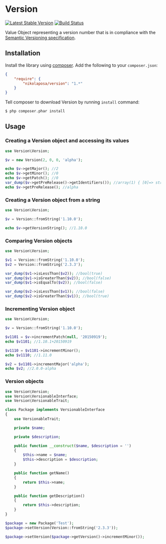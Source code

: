 # Version

[![Latest Stable Version](https://poser.pugx.org/nikolaposa/version/v/stable)](https://packagist.org/packages/nikolaposa/version)
[![Build Status](https://travis-ci.org/nikolaposa/version.svg?branch=master)](https://travis-ci.org/nikolaposa/version)

Value Object representing a version number that is in compliance with the [Semantic Versioning specification][semver].

## Installation

Install the library using [composer](http://getcomposer.org/). Add the following to your `composer.json`:

```json
{
    "require": {
        "nikolaposa/version": "1.*"
    }
}
```

Tell composer to download Version by running `install` command:

```bash
$ php composer.phar install
```

## Usage

### Creating a Version object and accessing its values

```php
use Version\Version;

$v = new Version(2, 0, 0, 'alpha');

echo $v->getMajor(); //2
echo $v->getMinor(); //0
echo $v->getPatch(); //0
var_dump($v->getPreRelease()->getIdentifiers()); //array(1) { [0]=> string(1) "alpha" }
echo $v->getPreRelease(); //alpha

```

### Creating a Version object from a string

```php
use Version\Version;

$v = Version::fromString('1.10.0');

echo $v->getVersionString(); //1.10.0

```

### Comparing Version objects

```php
use Version\Version;

$v1 = Version::fromString('1.10.0');
$v2 = Version::fromString('2.3.3');

var_dump($v1->isLessThan($v2)); //bool(true)
var_dump($v1->isGreaterThan($v2)); //bool(false)
var_dump($v1->isEqualTo($v2)); //bool(false)

var_dump($v2->isLessThan($v1)); //bool(false)
var_dump($v2->isGreaterThan($v1)); //bool(true)

```

### Incrementing Version object

```php
use Version\Version;

$v = Version::fromString('1.10.0');

$v1101 = $v->incrementPatch(null, '20150919');
echo $v1101; //1.10.1+20150919

$v1110 = $v1101->incrementMinor();
echo $v1110; //1.11.0

$v2 = $v1101->incrementMajor('alpha');
echo $v2; //2.0.0-alpha

```

### Version objects

```php
use Version\Version;
use Version\VersionableInterface;
use Version\VersionableTrait;

class Package implements VersionableInterface
{
    use VersionableTrait;

    private $name;

    private $description;

    public function __construct($name, $description = '')
    {
        $this->name = $name;
        $this->description = $description;
    }

    public function getName()
    {
        return $this->name;
    }

    public function getDescription()
    {
        return $this->description;
    }
}

$package = new Package('Test');
$package->setVersion(Version::fromString('2.3.3'));

$package->setVersion($package->getVersion()->incrementMinor());

```

[semver]: http://semver.org/
